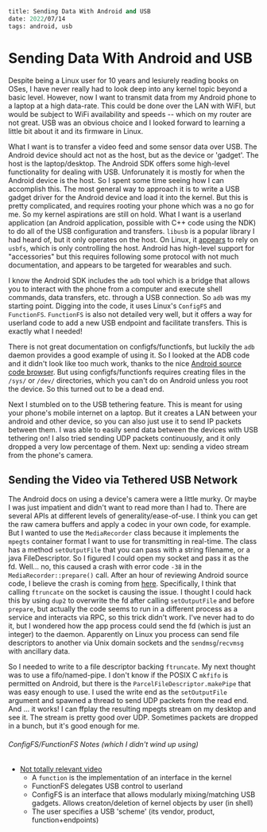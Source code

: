 ```meta
title: Sending Data With Android and USB
date: 2022/07/14
tags: android, usb
```
# Sending Data With Android and USB

Despite being a Linux user for 10 years and lesiurely reading books on OSes, I have never really had to look deep into any kernel topic beyond a basic level.
However, now I want to transmit data from my Android phone to a laptop at a high data-rate. This could be done over the LAN with WiFI, but would be subject to WiFi availability and speeds -- which on my router are not great. USB was an obvious choice and I looked forward to learning a little bit about it and its firmware in Linux.

What I want is to transfer a video feed and some sensor data over USB. The Android device should act not as the host, but as the device or 'gadget'. The host is the laptop/desktop. The Android SDK offers some high-level functionality for dealing with USB. Unforunately it is mostly for when the Android device is the host.
So I spent some time seeing how I can accomplish this. The most general way to approach it is to write a USB gadget driver for the Android device and load it into the kernel. But this is pretty complicated, and requires rooting your phone which was a no go for me. So my kernel aspirations are still on hold. What I want is a userland application (an Android application, possible with C++ code using the NDK) to do all of the USB configuration and transfers.
`libusb` is a popular library I had heard of, but it only operates on the host. On Linux, it [appears](https://github.com/libusb/libusb/blob/master/libusb/os/linux_usbfs.c) to rely on `usbfs`, which is only controlling the host. Android has high-level support for "accessories" but this requires following some protocol with not much documentation, and appears to be targeted for wearables and such.

I know the Android SDK includes the `adb` tool which is a bridge that allows you to interact with the phone from a computer and execute shell commands, data transfers, etc. through a USB connection. So `adb` was my starting point. Digging into the code, it uses Linux's `ConfigFS` and `FunctionFS`. `FunctionFS` is also not detailed very well, but it offers a way for userland code to add a new USB endpoint and facilitate transfers. This is exactly what I needed!

There is not great documentation on configfs/functionfs, but luckily the `adb` daemon provides a good example of using it. So I looked at the ADB code and it didn't look like too much work, thanks to the nice [Android source code browser](https://cs.android.com/android/platform/superproject/+/master:packages/modules/adb/daemon/usb_ffs.cpp;bpv=1;bpt=1;l=252). But using configfs/functionfs requires creating files in the `/sys/` or `/dev/` directories, which you can't do on Android unless you root the device. So this turned out to be a dead end.

Next I stumbled on to the USB tethering feature. This is meant for using your phone's mobile internet on a laptop. But it creates a LAN between your android and other device, so you can also just use it to send IP packets between them. I was able to easily send data between the devices with USB tethering on! I also tried sending UDP packets continuously, and it only dropped a very low percentage of them. Next up: sending a video stream from the phone's camera.

## Sending the Video via Tethered USB Network

The Android docs on using a device's camera were a little murky. Or maybe I was just impatient and didn't want to read more than I had to. There are several APIs at different levels of generality/ease-of-use. I think you can get the raw camera buffers and apply a codec in your own code, for example. But I wanted to use the `MediaRecorder` class because it implements the `mpegts` container format I want to use for transmitting in real-time. The class has a method `setOutputFile` that you can pass with a string filename, or a java FileDescriptor. So I figured I could open my socket and pass it as the fd. Well... no, this caused a crash with error code `-38` in the `MediaRecorder::prepare()` call.
After an hour of reviewing Android source code, I believe the crash is coming from [here](https://cs.android.com/android/platform/superproject/+/master:frameworks/av/media/libmediaplayerservice/StagefrightRecorder.cpp;drc=798331bb6d9e88c8e8bbf825544f4ddb96b940b3;bpv=1;bpt=1;l=411?gsn=setOutputFile&gs=kythe%3A%2F%2Fandroid.googlesource.com%2Fplatform%2Fsuperproject%3Flang%3Dc%252B%252B%3Fpath%3Dframeworks%2Fav%2Fmedia%2Flibmediaplayerservice%2FStagefrightRecorder.cpp%23BgUA4AwS7v7SOqBdyx3kjupAHOkiD46ONnTRggHcWg0&gs=kythe%3A%2F%2Fandroid.googlesource.com%2Fplatform%2Fsuperproject%3Flang%3Dc%252B%252B%3Fpath%3Dframeworks%2Fav%2Fmedia%2Flibmediaplayerservice%2FStagefrightRecorder.h%23aD9TAExpI8lkHqClZzHo9AN_grWrEgOFR0omcDetBXY). Specifically, I think that calling `ftruncate` on the socket is causing the issue. I thought I could hack this by using `dup2` to overwrite the fd after calling `setOutputFile` and before `prepare`, but actually the code seems to run in a different process as a service and interacts via RPC, so this trick didn't work. I've never had to do it, but I wondered how the app process could send the fd (which is just an integer) to the daemon. Apparently on Linux you process can send file descriptors to another via Unix domain sockets and the `sendmsg`/`recvmsg` with ancillary data.

So I needed to write to a file descriptor backing `ftruncate`. My next thought was to use a fifo/named-pipe. I don't know if the POSIX C `mkfifo` is permitted on Android, but there is the `ParcelFileDescriptor.makePipe` that was easy enough to use. I used the write end as the `setOutputFile` argument and spawned a thread to send UDP packets from the read end. And ... it works! I can ffplay the resulting mpegts stream on my desktop and see it. The stream is pretty good over UDP. Sometimes packets are dropped in a bunch, but it's good enough for me.

###### ConfigFS/FunctionFS Notes (which I didn't wind up using)
 - [Not totally relevant video](https://www.youtube.com/watch?v=mQYh4xYG5a4)
	- A `function` is the implementation of an interface in the kernel
	- FunctionFS delegates USB control to userland
	- ConfigFS is an interface that allows modularly mixing/matching USB gadgets. Allows creaton/deletion of kernel objects by user (in shell)
	- The user specifies a USB 'scheme' (its vendor, product, function+endpoints)
